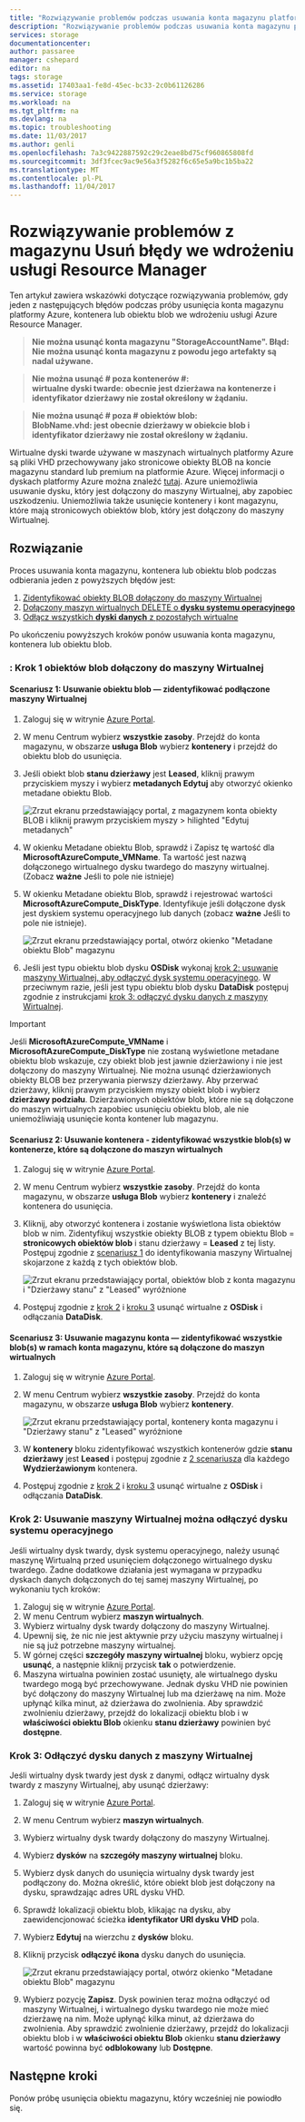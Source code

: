 ```yaml
---
title: "Rozwiązywanie problemów podczas usuwania konta magazynu platformy Azure, w pojemnikach lub wirtualne dyski twarde | Dokumentacja firmy Microsoft"
description: "Rozwiązywanie problemów podczas usuwania konta magazynu platformy Azure, w pojemnikach lub wirtualne dyski twarde"
services: storage
documentationcenter: 
author: passaree
manager: cshepard
editor: na
tags: storage
ms.assetid: 17403aa1-fe8d-45ec-bc33-2c0b61126286
ms.service: storage
ms.workload: na
ms.tgt_pltfrm: na
ms.devlang: na
ms.topic: troubleshooting
ms.date: 11/03/2017
ms.author: genli
ms.openlocfilehash: 7a3c9422887592c29c2eae8bd75cf960865808fd
ms.sourcegitcommit: 3df3fcec9ac9e56a3f5282f6c65e5a9bc1b5ba22
ms.translationtype: MT
ms.contentlocale: pl-PL
ms.lasthandoff: 11/04/2017
---
```

# <a name="troubleshoot-storage-delete-errors-in-resource-manager-deployment"></a>Rozwiązywanie problemów z magazynu Usuń błędy we wdrożeniu usługi Resource Manager
Ten artykuł zawiera wskazówki dotyczące rozwiązywania problemów, gdy jeden z następujących błędów podczas próby usunięcia konta magazynu platformy Azure, kontenera lub obiektu blob we wdrożeniu usługi Azure Resource Manager.

>**Nie można usunąć konta magazynu "StorageAccountName". Błąd: Nie można usunąć konta magazynu z powodu jego artefakty są nadal używane.**

>**Nie można usunąć # poza kontenerów #:<br>wirtualne dyski twarde: obecnie jest dzierżawa na kontenerze i identyfikator dzierżawy nie został określony w żądaniu.**

>**Nie można usunąć # poza # obiektów blob:<br>BlobName.vhd: jest obecnie dzierżawy w obiekcie blob i identyfikator dzierżawy nie został określony w żądaniu.**

Wirtualne dyski twarde używane w maszynach wirtualnych platformy Azure są pliki VHD przechowywany jako stronicowe obiekty BLOB na koncie magazynu standard lub premium na platformie Azure.  Więcej informacji o dyskach platformy Azure można znaleźć [tutaj](../../virtual-machines/windows/about-disks-and-vhds.md). Azure uniemożliwia usuwanie dysku, który jest dołączony do maszyny Wirtualnej, aby zapobiec uszkodzeniu. Uniemożliwia także usunięcie kontenery i kont magazynu, które mają stronicowych obiektów blob, który jest dołączony do maszyny Wirtualnej. 

## <a name="solution"></a>Rozwiązanie
Proces usuwania konta magazynu, kontenera lub obiektu blob podczas odbierania jeden z powyższych błędów jest: 
1. [Zidentyfikować obiekty BLOB dołączony do maszyny Wirtualnej](#step-1-identify-blobs-attached-to-a-vm)
2. [Dołączony maszyn wirtualnych DELETE o **dysku systemu operacyjnego**](#step-2-delete-vm-to-detach-os-disk)
3. [Odłącz wszystkich **dyski danych** z pozostałych wirtualne](#step-3-detach-data-disk-from-the-vm)

Po ukończeniu powyższych kroków ponów usuwania konta magazynu, kontenera lub obiektu blob.

### <a name="step-1-identify-blob-attached-to-a-vm"></a>: Krok 1 obiektów blob dołączony do maszyny Wirtualnej

#### <a name="scenario-1-deleting-a-blob--identify-attached-vm"></a>Scenariusz 1: Usuwanie obiektu blob — zidentyfikować podłączone maszyny Wirtualnej
1. Zaloguj się w witrynie [Azure Portal](https://portal.azure.com).
2. W menu Centrum wybierz **wszystkie zasoby**. Przejdź do konta magazynu, w obszarze **usługa Blob** wybierz **kontenery** i przejdź do obiektu blob do usunięcia.
3. Jeśli obiekt blob **stanu dzierżawy** jest **Leased**, kliknij prawym przyciskiem myszy i wybierz **metadanych Edytuj** aby otworzyć okienko metadane obiektu Blob. 

    ![Zrzut ekranu przedstawiający portal, z magazynem konta obiekty BLOB i kliknij prawym przyciskiem myszy > hilighted "Edytuj metadanych"](./media/storage-resource-manager-cannot-delete-storage-account-container-vhd/utd-edit-metadata-sm.png)

4. W okienku Metadane obiektu Blob, sprawdź i Zapisz tę wartość dla **MicrosoftAzureCompute_VMName**. Ta wartość jest nazwą dołączonego wirtualnego dysku twardego do maszyny wirtualnej. (Zobacz **ważne** Jeśli to pole nie istnieje)
5. W okienku Metadane obiektu Blob, sprawdź i rejestrować wartości **MicrosoftAzureCompute_DiskType**. Identyfikuje jeśli dołączone dysk jest dyskiem systemu operacyjnego lub danych (zobacz **ważne** Jeśli to pole nie istnieje). 

     ![Zrzut ekranu przedstawiający portal, otwórz okienko "Metadane obiektu Blob" magazynu](./media/storage-resource-manager-cannot-delete-storage-account-container-vhd/utd-blob-metadata-sm.png)

6. Jeśli jest typu obiektu blob dysku **OSDisk** wykonaj [krok 2: usuwanie maszyny Wirtualnej, aby odłączyć dysk systemu operacyjnego](#step-2-delete-vm-to-detach-os-disk). W przeciwnym razie, jeśli jest typu obiektu blob dysku **DataDisk** postępuj zgodnie z instrukcjami [krok 3: odłączyć dysku danych z maszyny Wirtualnej](#step-3-detach-data-disk-from-the-vm). 

> [!IMPORTANT]
> Jeśli **MicrosoftAzureCompute_VMName** i **MicrosoftAzureCompute_DiskType** nie zostaną wyświetlone metadane obiektu blob wskazuje, czy obiekt blob jest jawnie dzierżawiony i nie jest dołączony do maszyny Wirtualnej. Nie można usunąć dzierżawionych obiekty BLOB bez przerywania pierwszy dzierżawy. Aby przerwać dzierżawy, kliknij prawym przyciskiem myszy obiekt blob i wybierz **dzierżawy podziału**. Dzierżawionych obiektów blob, które nie są dołączone do maszyn wirtualnych zapobiec usunięciu obiektu blob, ale nie uniemożliwiają usunięcie konta kontener lub magazynu.

#### <a name="scenario-2-deleting-a-container---identify-all-blobs-within-container-that-are-attached-to-vms"></a>Scenariusz 2: Usuwanie kontenera - zidentyfikować wszystkie blob(s) w kontenerze, które są dołączone do maszyn wirtualnych
1. Zaloguj się w witrynie [Azure Portal](https://portal.azure.com).
2. W menu Centrum wybierz **wszystkie zasoby**. Przejdź do konta magazynu, w obszarze **usługa Blob** wybierz **kontenery** i znaleźć kontenera do usunięcia.
3. Kliknij, aby otworzyć kontenera i zostanie wyświetlona lista obiektów blob w nim. Zidentyfikuj wszystkie obiekty BLOB z typem obiektu Blob = **stronicowych obiektów blob** i stanu dzierżawy = **Leased** z tej listy. Postępuj zgodnie z [scenariusz 1](#step-1-identify-blobs-attached-to-a-vm) do identyfikowania maszyny Wirtualnej skojarzone z każdą z tych obiektów blob.

    ![Zrzut ekranu przedstawiający portal, obiektów blob z konta magazynu i "Dzierżawy stanu" z "Leased" wyróżnione](./media/storage-resource-manager-cannot-delete-storage-account-container-vhd/utd-disks-sm.png)

4. Postępuj zgodnie z [krok 2](#step-2-delete-vm-to-detach-os-disk) i [kroku 3](#step-3-detach-data-disk-from-the-vm) usunąć wirtualne z **OSDisk** i odłączania **DataDisk**. 

#### <a name="scenario-3-deleting-storage-account---identify-all-blobs-within-storage-account-that-are-attached-to-vms"></a>Scenariusz 3: Usuwanie magazynu konta — zidentyfikować wszystkie blob(s) w ramach konta magazynu, które są dołączone do maszyn wirtualnych
1. Zaloguj się w witrynie [Azure Portal](https://portal.azure.com).
2. W menu Centrum wybierz **wszystkie zasoby**. Przejdź do konta magazynu, w obszarze **usługa Blob** wybierz **kontenery**.

    ![Zrzut ekranu przedstawiający portal, kontenery konta magazynu i "Dzierżawy stanu" z "Leased" wyróżnione](./media/storage-resource-manager-cannot-delete-storage-account-container-vhd/utd-containers-sm.png)

3. W **kontenery** bloku zidentyfikować wszystkich kontenerów gdzie **stanu dzierżawy** jest **Leased** i postępuj zgodnie z [2 scenariusza](#scenario-2-deleting-a-container---identify-all-blobs-within-container-that-are-attached-to-vms) dla każdego  **Wydzierżawionym** kontenera.
4. Postępuj zgodnie z [krok 2](#step-2-delete-vm-to-detach-os-disk) i [kroku 3](#step-3-detach-data-disk-from-the-vm) usunąć wirtualne z **OSDisk** i odłączania **DataDisk**. 

### <a name="step-2-delete-vm-to-detach-os-disk"></a>Krok 2: Usuwanie maszyny Wirtualnej można odłączyć dysku systemu operacyjnego
Jeśli wirtualny dysk twardy, dysk systemu operacyjnego, należy usunąć maszynę Wirtualną przed usunięciem dołączonego wirtualnego dysku twardego. Żadne dodatkowe działania jest wymagana w przypadku dyskach danych dołączonych do tej samej maszyny Wirtualnej, po wykonaniu tych kroków:

1. Zaloguj się w witrynie [Azure Portal](https://portal.azure.com).
2. W menu Centrum wybierz **maszyn wirtualnych**.
3. Wybierz wirtualny dysk twardy dołączony do maszyny Wirtualnej.
4. Upewnij się, że nic nie jest aktywnie przy użyciu maszyny wirtualnej i nie są już potrzebne maszyny wirtualnej.
5. W górnej części **szczegóły maszyny wirtualnej** bloku, wybierz opcję **usunąć**, a następnie kliknij przycisk **tak** o potwierdzenie.
6. Maszyna wirtualna powinien zostać usunięty, ale wirtualnego dysku twardego mogą być przechowywane. Jednak dysku VHD nie powinien być dołączony do maszyny Wirtualnej lub ma dzierżawę na nim. Może upłynąć kilka minut, aż dzierżawa do zwolnienia. Aby sprawdzić zwolnieniu dzierżawy, przejdź do lokalizacji obiektu blob i w **właściwości obiektu Blob** okienku **stanu dzierżawy** powinien być **dostępne**.

### <a name="step-3-detach-data-disk-from-the-vm"></a>Krok 3: Odłączyć dysku danych z maszyny Wirtualnej
Jeśli wirtualny dysk twardy jest dysk z danymi, odłącz wirtualny dysk twardy z maszyny Wirtualnej, aby usunąć dzierżawy:

1. Zaloguj się w witrynie [Azure Portal](https://portal.azure.com).
2. W menu Centrum wybierz **maszyn wirtualnych**.
3. Wybierz wirtualny dysk twardy dołączony do maszyny Wirtualnej.
4. Wybierz **dysków** na **szczegóły maszyny wirtualnej** bloku.
5. Wybierz dysk danych do usunięcia wirtualny dysk twardy jest podłączony do. Można określić, które obiekt blob jest dołączony na dysku, sprawdzając adres URL dysku VHD.
6. Sprawdź lokalizacji obiektu blob, klikając na dysku, aby zaewidencjonować ścieżka **identyfikator URI dysku VHD** pola.
7. Wybierz **Edytuj** na wierzchu z **dysków** bloku.
8. Kliknij przycisk **odłączyć ikona** dysku danych do usunięcia.

     ![Zrzut ekranu przedstawiający portal, otwórz okienko "Metadane obiektu Blob" magazynu](./media/storage-resource-manager-cannot-delete-storage-account-container-vhd/utd-vm-disks-edit.png)

9. Wybierz pozycję **Zapisz**. Dysk powinien teraz można odłączyć od maszyny Wirtualnej, i wirtualnego dysku twardego nie może mieć dzierżawę na nim. Może upłynąć kilka minut, aż dzierżawa do zwolnienia. Aby sprawdzić zwolnienie dzierżawy, przejdź do lokalizacji obiektu blob i w **właściwości obiektu Blob** okienku **stanu dzierżawy** wartość powinna być **odblokowany** lub **Dostępne**.

## <a name="next-steps"></a>Następne kroki
Ponów próbę usunięcia obiektu magazynu, który wcześniej nie powiodło się.

